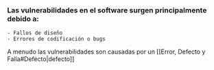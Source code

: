 ### Las vulnerabilidades en el software surgen principalmente debido a:
	- Fallos de diseño
	- Errores de codificación o bugs

A menudo las vulnerabilidades son causadas por un [[Error, Defecto y Falla#Defecto|defecto]]